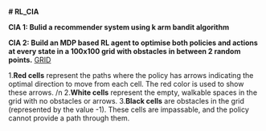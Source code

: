 **# RL_CIA**

**CIA 1: Bulid a recommender system using k arm bandit algorithm**

**CIA 2: Build an MDP based RL agent to optimise both policies and actions at every state in a 100x100 grid with obstacles in between 2 random points.**
[GRID](https://github.com/RL_CIAs/grid.png)

1.**Red cells** represent the paths where the policy has arrows indicating the optimal direction to move from each cell. The red color is used to show these arrows. /n
2.**White cells** represent the empty, walkable spaces in the grid with no obstacles or arrows.
3.**Black cells** are obstacles in the grid (represented by the value -1). These cells are impassable, and the policy cannot provide a path through them.
